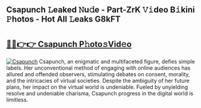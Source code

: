 ## Csapunch 𝙻eaked 𝙽u𝚍e - Part-ZrK 𝚅𝚒deo B𝚒kini 𝙿hotos - Hot All 𝙻eaks G8kFT

# <h2><a href="http://ld7e97.urlbe.top/?page=Csapunch">🔗🔗👉👉 Csapunch P𝚑oto𝚜Vid𝚎o</a></h2>

[![Csapunch](https://i.imgur.com/eBuTRDB.gif)](http://ld7e97.urlbe.top/?page=Csapunch)
Csapunch, an enigmatic and multifaceted figure, defies simple labels. Her unconventional method of engaging with online audiences has allured and offended observers, stimulating debates on consent, morality, and the intricacies of virtual societies. Despite the ambiguity of her future plans, her impact on the virtual world is undeniable. Fueled by unyielding resolve and undeniable charisma, Csapunch progress in the digital world is limitless.
